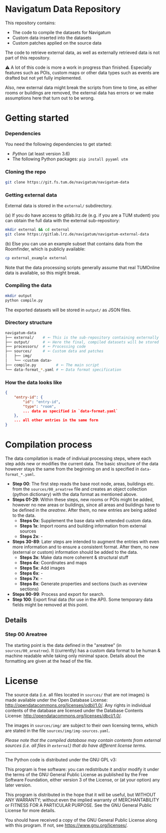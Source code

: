 # Navigatum Data Repository
This repository contains:
- The code to compile the datasets for Navigatum
- Custom data inserted into the datasets
- Custom patches applied on the source data

The code to retrieve external data, as well as externally retrieved data is not part of this repository.

⚠️ A lot of this code is more a work in progress than finished. Especially features such as POIs, custom maps or other data types such as events are drafted but not yet fully implemented.

Also, new external data might break the scripts from time to time, as either rooms or buildings are removed, the external data has errors or we make assumptions here that turn out to be wrong.

# Getting started

### Dependencies
You need the following dependencies to get started:
- *Python* (at least version 3.6)
- The following Python packages:
  `pip install pyyaml utm`

### Cloning the repo
```bash
git clone https://git.fs.tum.de/navigatum/navigatum-data
```

### Getting external data
External data is stored in the `external/` subdirectory.

(a) If you do have access to gitlab.lrz.de (e.g. if you are a TUM student) you can obtain the full data with the external sub-repository:
```bash
mkdir external && cd external
git clone https://gitlab.lrz.de/navigatum/navigatum-external-data
```

(b) Else you can use an example subset that contains data from the Roomfinder, which is publicly available:
```bash
cp external_example external
```
Note that the data processing scripts generally assume that real TUMOnline data is available, so this might break.

### Compiling the data
```bash
mkdir output
python compile.py
```

The exported datasets will be stored in `output/` as JSON files.

### Directory structure
```bash
navigatum-data
├── external/    # 🠔 This is the sub-repository containing externally retrieved data
├── output/      # 🠔 Here the final, compiled datasets will be stored
├── processors/  # 🠔 Processing code
├── sources/     # 🠔 Custom data and patches
│   ├── img/
│   └── <custom data>
├── compile.py         # 🠔 The main script
└── data-format_*.yaml # 🠔 Data format specification
```

### How the data looks like
```json
{
	"entry-id": {
		"id": "entry-id",
		"type": "room",
		... data as specified in `data-format.yaml`
	},
	... all other entries in the same form
}
```

# Compilation process
The data compilation is made of indiviual processing steps, where each step adds new or modifies the current data. The basic structure of the data however stays the same from the beginning on and is specified in `data-format_*.yaml`.

- **Step 00**: The first step reads the base root node, areas, buildings etc. from the
  `sources/00_areatree` file and creates an object collection (python dictionary)
  with the data format as mentioned above.
- **Steps 01-29**: Within these steps, new rooms or POIs might be added, however no
  new areas or buildings, since all areas and buildings have to be defined in the
  *areatree*. After them, no new entries are being added to the data.
  - **Steps 0x**: Supplement the base data with extended custom data.
  - **Steps 1x**: Import rooms and building information from external sources
  - **Steps 2x**: -
- **Steps 30-89**: Later steps are intended to augment the entries with even more
  information and to ensure a consistent format. After them, no new (external or custom)
  information should be added to the data.
  - **Steps 3x**: Make data more coherent & structural stuff
  - **Steps 4x**: Coordinates and maps
  - **Steps 5x**: Add images
  - **Steps 6x**: -
  - **Steps 7x**: -
  - **Steps 8x**: Generate properties and sections (such as overview sections)
- **Steps 90-99**: Process and export for search.
- **Step 100**: Export final data (for use in the API). Some temporary data fields might be removed at this point.


## Details
### Step 00 Areatree
The starting point is the data defined in the "areatree" (in `sources/00_areatree`).
It (currently) has a custom data format to be human & machine readable while taking
only minimal space.
Details about the formatting are given at the head of the file.

# License
The source data (i.e. all files located in `sources/` that are not images) is made available under the Open Database License: http://opendatacommons.org/licenses/odbl/1.0/. Any rights in individual contents of the database are licensed under the Database Contents License: http://opendatacommons.org/licenses/dbcl/1.0/.

The images in `sources/img/` are subject to their own licensing terms, which are stated in the file `sources/img/img-sources.yaml`.

*Please note that the compiled database may contain contents from external sources (i.e. all files in `external`) that do have different license terms.* 

---

The Python code is distributed under the GNU GPL v3:

This program is free software: you can redistribute it and/or modify
it under the terms of the GNU General Public License as published by
the Free Software Foundation, either version 3 of the License, or
(at your option) any later version.

This program is distributed in the hope that it will be useful,
but WITHOUT ANY WARRANTY; without even the implied warranty of
MERCHANTABILITY or FITNESS FOR A PARTICULAR PURPOSE. See the
GNU General Public License for more details.

You should have received a copy of the GNU General Public License
along with this program.  If not, see https://www.gnu.org/licenses/.
